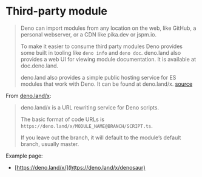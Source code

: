 # Third-party module

> Deno can import modules from any location on the web, like GitHub, a personal webserver, or a CDN like pika.dev or jspm.io.
> 
> To make it easier to consume third party modules Deno provides some built in tooling like `deno info` and `deno doc`. deno.land also provides a web UI for viewing module documentation. It is available at doc.deno.land.
> 
> deno.land also provides a simple public hosting service for ES modules that work with Deno. It can be found at deno.land/x. [source](https://deno.land/)


From [deno.land/x](https://deno.land/x):

> deno.land/x is a URL rewriting service for Deno scripts.
>
> The basic format of code URLs is `https://deno.land/x/MODULE_NAME@BRANCH/SCRIPT.ts`.
>
> If you leave out the branch, it will default to the module’s default branch, usually master.

Example page:

- [https://deno.land/x/](https://deno.land/x/denosaur)
